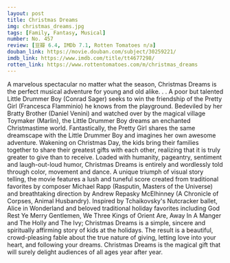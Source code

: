 ```yaml
---
layout: post 
title: Christmas Dreams
img: christmas_dreams.jpg
tags: [Family, Fantasy, Musical]
number: No. 457
review: [豆瓣 6.4, IMDb 7.1, Rotten Tomatoes n/a]
douban_link: https://movie.douban.com/subject/30259221/
imdb_link: https://www.imdb.com/title/tt4677298/
rotten_link: https://www.rottentomatoes.com/m/christmas_dreams
---
```


A marvelous spectacular no matter what the season, Christmas Dreams is the perfect musical adventure for young and old alike. . . A poor but talented Little Drummer Boy (Conrad Sager) seeks to win the friendship of the Pretty Girl (Francesca Flamminio) he knows from the playground. Bedeviled by her Bratty Brother (Daniel Venini) and watched over by the magical village Toymaker (Marlin), the Little Drummer Boy dreams an enchanted Christmastime world. Fantastically, the Pretty Girl shares the same dreamscape with the Little Drummer Boy and imagines her own awesome adventure. Wakening on Christmas Day, the kids bring their families together to share their greatest gifts with each other, realizing that it is truly greater to give than to receive. Loaded with humanity, pageantry, sentiment and laugh-out-loud humor, Christmas Dreams is entirely and wordlessly told through color, movement and dance. A unique triumph of visual story telling, the movie features a lush and tuneful score created from traditional favorites by composer Michael Rapp (Rasputin, Masters of the Universe) and breathtaking direction by Andrew Repasky McElhinney (A Chronicle of Corpses, Animal Husbandry). Inspired by Tchaikovsky's Nutcracker ballet, Alice in Wonderland and beloved traditional holiday favorites including God Rest Ye Merry Gentlemen, We Three Kings of Orient Are, Away In A Manger and The Holly and The Ivy; Christmas Dreams is a simple, sincere and spiritually affirming story of kids at the holidays. The result is a beautiful, crowd-pleasing fable about the true nature of giving, letting love into your heart, and following your dreams. Christmas Dreams is the magical gift that will surely delight audiences of all ages year after year.